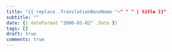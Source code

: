```yaml
---
title: "{{ replace .TranslationBaseName "-" " " | title }}"
subtitle: ""
date: {{ dateFormat "2006-01-02" .Date }}
tags: []
draft: true
comments: true
---
```


